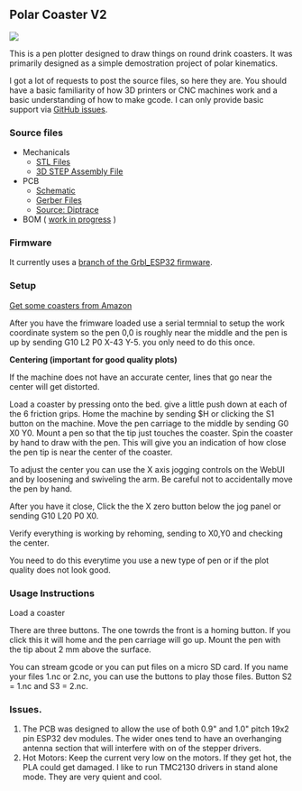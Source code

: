 ## Polar Coaster V2

![](http://www.buildlog.net/blog/wp-content/uploads/2019/05/20190112_182753.jpg)

This is a pen plotter designed to draw things on round drink coasters. It was primarily designed as a simple demostration project of polar kinematics.

I got a lot of requests to post the source files, so here they are. You should have a basic familiarity of how 3D printers or CNC machines work and a basic understanding of how to make gcode. I can only provide basic support via [GitHub issues](<https://github.com/bdring/Polar-Coaster/issues>).

### Source files

- Mechanicals
  - [STL Files](<https://github.com/bdring/Polar-Coaster/tree/master/mechanics/stl>)
  - [3D STEP Assembly File](<https://github.com/bdring/Polar-Coaster/tree/master/mechanics/source>)
- PCB
  - [Schematic](https://github.com/bdring/Polar-Coaster/blob/master/pcb/schematic.pdf)
  - [Gerber Files](<https://github.com/bdring/Polar-Coaster/tree/master/pcb/gerber>)
  - [Source: Diptrace](<https://github.com/bdring/Polar-Coaster/tree/master/pcb/source>)
- BOM ( [work in progress](https://docs.google.com/spreadsheets/d/1ZX7-w3RRlV4LFHbHOMovw8RLWblGm1u_bLe6--jveR4/edit?usp=sharing) )

### Firmware

It currently uses a [branch of the Grbl_ESP32 firmware](<https://github.com/bdring/Grbl_Esp32/tree/Kinematic_Test>).



### Setup

[Get some coasters from Amazon](https://www.amazon.com/dp/B01H0PO19S)

After you have the frimware loaded use a serial termnial to setup the work coordinate system so the pen 0,0 is roughly near the middle and the pen is up by sending G10 L2 P0 X-43 Y-5. you only need to do this once.

**Centering (important for good quality plots)**

If the machine does not have an accurate center, lines that go near the center will get distorted.

Load a coaster by pressing onto the bed. give a little push down at each of the 6 friction grips. Home the machine by sending $H or clicking the S1 button on the machine. Move the pen carriage to the middle by sending G0 X0 Y0.   Mount a pen so that the tip just touches the coaster. Spin the coaster by hand to draw with the pen. This will give you an indication of how close the pen tip is near the center of the coaster. 

To adjust the center you can use the X axis jogging controls on the WebUI and by loosening and swiveling the arm. Be careful not to accidentally move the pen by hand. 

After you have it close, Click the the X zero button below the jog panel or sending G10 L20 P0 X0.

Verify everything is working by rehoming, sending to X0,Y0 and checking the center.

You need to do this everytime you use a new type of pen or if the plot quality does not look good.

### Usage Instructions

Load a coaster

There are three buttons. The one towrds the front is a homing button. If you click this it will home and the pen carriage will go up. Mount the pen with the tip about 2 mm above the surface.

You can stream gcode or you can put files on a micro SD card. If you name your files 1.nc or 2.nc, you can use the buttons to play those files. Button S2 = 1.nc and S3 = 2.nc.

### Issues.

1. The PCB was designed to allow the use of both 0.9" and 1.0" pitch 19x2 pin ESP32 dev modules. The wider ones tend to have an overhanging antenna section that will interfere with on of the stepper drivers. 
2. Hot Motors: Keep the current very low on the motors. If they get hot, the PLA could get damaged. I like to run TMC2130 drivers in stand alone mode. They are very quient and cool.



